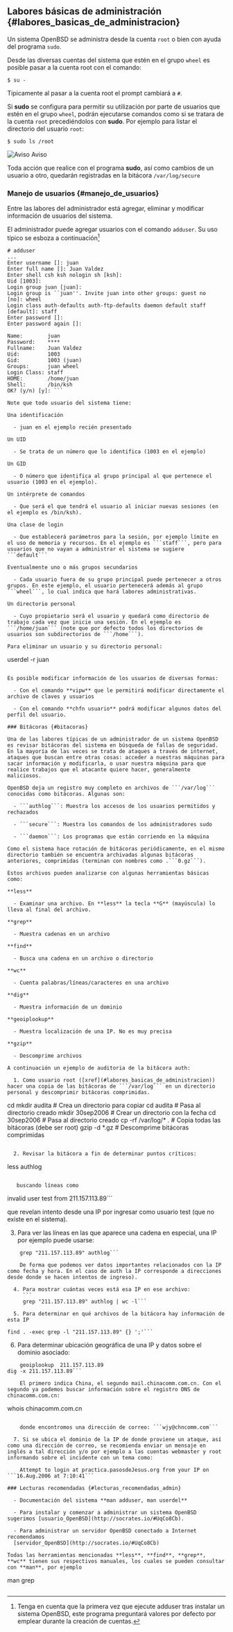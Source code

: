 ## Labores básicas de administración {#labores_basicas_de_administracion}

Un sistema OpenBSD se administra desde la cuenta ```root``` o bien con ayuda del programa ```sudo```.

Desde las diversas cuentas del sistema que estén en el grupo ```wheel``` es posible pasar a la cuenta root con el comando:

```
$ su -
```
	  
Tipicamente al pasar a la cuenta root el prompt cambiará a ```#```.

Si **sudo** se configura para permitir su utilización por parte de usuarios que estén en el grupo ```wheel```, podrán ejecutarse comandos como si se tratara de la cuenta ```root``` precediéndolos con **sudo**. Por ejemplo para listar el directorio del usuario ```root```:

```
$ sudo ls /root
```
	  
![Aviso](img/warning.png)	Aviso

Toda acción que realice con el programa **sudo**, así como cambios de un usuario a otro, quedarán registradas en la bitácora ```/var/log/secure```

### Manejo de usuarios {#manejo_de_usuarios}

Entre las labores del administrador está agregar, eliminar y modificar información de usuarios del sistema.

El administrador puede agregar usuarios con el comando ```adduser```. Su uso típico se esboza a continuación[^admin.1]

[^admin.1]: Tenga en cuenta que la primera vez que ejecute adduser tras 
	instalar un sistema OpenBSD, este programa preguntará valores por 
	defecto por emplear durante la creación de cuentas.

```
# adduser
...
Enter username []: juan
Enter full name []: Juan Valdez
Enter shell csh ksh nologin sh [ksh]: 
Uid [1003]: 
Login group juan [juan]: 
Login group is ``juan''. Invite juan into other groups: guest no 
[no]: wheel
Login class auth-defaults auth-ftp-defaults daemon default staff 
[default]: staff
Enter password []: 
Enter password again []: 

Name:        juan
Password:    ****
Fullname:    Juan Valdez
Uid:         1003
Gid:         1003 (juan)
Groups:      juan wheel
Login Class: staff
HOME:        /home/juan
Shell:       /bin/ksh
OK? (y/n) [y]: ```
		  
Note que todo usuario del sistema tiene:

Una identificación

  - juan en el ejemplo recién presentado

Un UID

  - Se trata de un número que lo identifica (1003 en el ejemplo)

Un GID

  - O número que identifica al grupo principal al que pertenece el usuario (1003 en el ejemplo).

Un intérprete de comandos

  - Que será el que tendrá el usuario al iniciar nuevas sesiones (en el ejemplo es /bin/ksh).

Una clase de login

  - Que establecerá parámetros para la sesión, por ejemplo límite en el uso de memoria y recursos. En el ejemplo es ```staff```, pero para usuarios que no vayan a administrar el sistema se sugiere ```default```

Eventualmente uno o más grupos secundarios

  - Cada usuario fuera de su grupo principal puede pertenecer a otros grupos. En este ejemplo, el usuario pertenecerá además al grupo ```wheel```, lo cual indica que hará labores administrativas.

Un directorio personal

  - Cuyo propietario será el usuario y quedará como directorio de trabajo cada vez que inicie una sesión. En el ejemplo es ```/home/juan``` (note que por defecto todos los directorios de usuarios son subdirectorios de ```/home```).

Para eliminar un usuario y su directorio personal:

```
userdel -r juan
```
		  
Es posible modificar información de los usuarios de diversas formas:

  - Con el comando **vipw** que le permitirá modificar directamente el archivo de claves y usuarios

  - Con el comando **chfn usuario** podrá modificar algunos datos del perfil del usuario.

### Bitácoras {#bitacoras}

Una de las labores típicas de un administrador de un sistema OpenBSD es revisar bitácoras del sistema en búsqueda de fallas de seguridad. En la mayoría de las veces se trata de ataques a través de internet, ataques que buscan entre otras cosas: acceder a nuestras máquinas para sacar información y modificarla, o usar nuestra máquina para que realice trabajos que el atacante quiere hacer, generalmente maliciosos.

OpenBSD deja un registro muy completo en archivos de ```/var/log``` conocidas como bitácoras. Algunas son:

  - ```authlog```: Muestra los accesos de los usuarios permitidos y rechazados

  - ```secure```: Muestra los comandos de los administradores sudo

  - ```daemon```: Los programas que están corriendo en la máquina

Como el sistema hace rotación de bitácoras periódicamente, en el mismo directorio también se encuentra archivadas algunas bitácoras anteriores, comprimidas (terminan con nombres como .```0.gz```).

Estos archivos pueden analizarse con algunas herramientas básicas como:

**less**

  - Examinar una archivo. En **less** la tecla **G** (mayúscula) lo lleva al final del archivo.

**grep**

  - Muestra cadenas en un archivo

**find**

  - Busca una cadena en un archivo o directorio

**wc**

  - Cuenta palabras/líneas/caracteres en una archivo

**dig**

  - Muestra información de un dominio

**geoiplookup**

  - Muestra localización de una IP. No es muy precisa

**gzip**

  - Descomprime archivos

A continuación un ejemplo de auditoria de la bitácora auth:

  1. Como usuario root ([xref](#labores_basicas_de_administracion)) hacer una copia de las bitácoras de ```/var/log``` en un directorio personal y descomprimir bitácoras comprimidas.
```
cd
mkdir audita          # Crea un directorio para copiar
cd audita             # Pasa al directorio creado
mkdir 30sep2006       # Crear un directorio con la fecha
cd 30sep2006	      # Pasa al directorio creado
cp -rf /var/log/* .   # Copia todas las bitácoras (debe ser root)
gzip -d *.gz          # Descomprime bitácoras comprimidas
```
			
  2. Revisar la bitácora a fin de determinar puntos críticos:
```
less authlog
```
			
   buscando líneas como
   ```
   invalid user test from 211.157.113.89```
			
   que revelan intento desde una IP por ingresar como usuario test (que no existe en el sistema).

  3. Para ver las líneas en las que aparece una cadena en especial, una IP por ejemplo puede usarse:
```
	grep "211.157.113.89" authlog```
				
	De forma que podemos ver datos importantes relacionados con la IP como fecha y hora. En el caso de auth la IP corresponde a direcciones desde donde se hacen intentos de ingreso).

  4. Para mostrar cuántas veces está esa IP en ese archivo:
     ```
     grep "211.157.113.89" authlog | wc -l```
			
  5. Para determinar en qué archivos de la bitácora hay información de esta IP
```
	find . -exec grep -l "211.157.113.89" {} ';'```
			
  6. Para determinar ubicación geográfica de una IP y datos sobre el dominio asociado:
```
	geoiplookup  211.157.113.89
dig -x 211.157.113.89```
			
	El primero indica China, el segundo mail.chinacomm.com.cn. Con el segundo ya podemos buscar información sobre el registro DNS de chinacomm.com.cn:
```
whois chinacomm.com.cn
```
			
	donde encontromos una dirección de correo: ```wjy@chncomm.com```

  7. Si se ubica el dominio de la IP de donde proviene un ataque, así como una dirección de correo, se recomienda enviar un mensaje en inglés a tal dirección y/o por ejemplo a las cuentas webmaster y root informando sobre el incidente con un tema como:

	Attempt to login at practica.pasosdeJesus.org from your IP on ```16.Aug.2006 at 7:10:41```
			
### Lecturas recomendadas {#lecturas_recomendadas_admin}

  - Documentación del sistema **man adduser, man userdel**

  - Para instalar y comenzar a administrar un sistema OpenBSD sugerimos [usuario_OpenBSD](http://socrates.io/#UqCo8Cb).

  - Para administrar un servidor OpenBSD conectado a Internet recomendamos 
  [servidor_OpenBSD](http://socrates.io/#UqCo8Cb)

Todas las herramientas mencionadas **less**, **find**, **grep**, **wc** tienen sus respectivos manuales, los cuales se pueden consultar con **man**, por ejemplo

```
man grep
```
